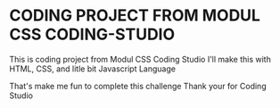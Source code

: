 # CODING PROJECT FROM MODUL CSS CODING-STUDIO

This is coding project from Modul CSS Coding Studio
I'll make this with HTML, CSS, and litle bit Javascript Language

That's make me fun to complete this challenge
Thank your for Coding Studio
